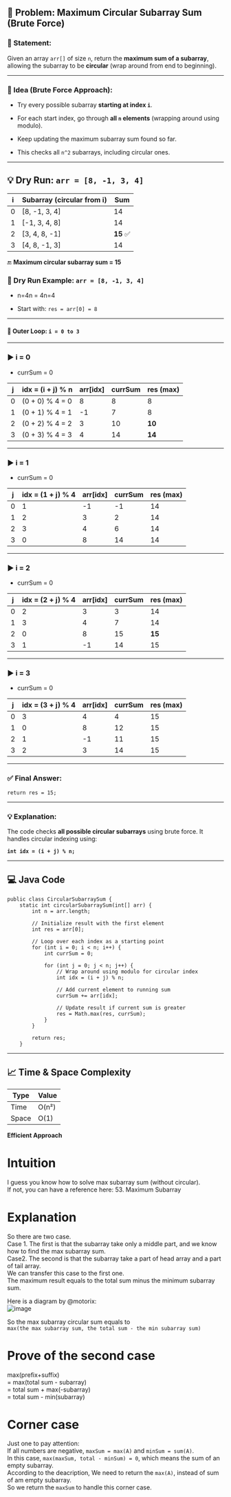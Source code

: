 ## 📘 Problem: Maximum Circular Subarray Sum (Brute Force)

### 🔹 Statement:

Given an array `arr[]` of size `n`, return the **maximum sum of a subarray**, allowing the subarray to be **circular** (wrap around from end to beginning).

---

### 🧠 Idea (Brute Force Approach):

- Try every possible subarray **starting at index `i`**.
    
- For each start index, go through **all `n` elements** (wrapping around using modulo).
    
- Keep updating the maximum subarray sum found so far.
    
- This checks all `n^2` subarrays, including circular ones.
    

---

## 💡 Dry Run: `arr = [8, -1, 3, 4]`

|i|Subarray (circular from i)|Sum|
|---|---|---|
|0|[8, -1, 3, 4]|14|
|1|[-1, 3, 4, 8]|14|
|2|[3, 4, 8, -1]|**15** ✅|
|3|[4, 8, -1, 3]|14|

🔚 **Maximum circular subarray sum = 15**

### 🧪 Dry Run Example: `arr = [8, -1, 3, 4]`

- n=4n = 4n=4
    
- Start with: `res = arr[0] = 8`
    

---

#### 🔁 Outer Loop: `i = 0 to 3`

---

### ▶ i = 0

- currSum = 0
    

|j|idx = (i + j) % n|arr[idx]|currSum|res (max)|
|---|---|---|---|---|
|0|(0 + 0) % 4 = 0|8|8|8|
|1|(0 + 1) % 4 = 1|-1|7|8|
|2|(0 + 2) % 4 = 2|3|10|**10**|
|3|(0 + 3) % 4 = 3|4|14|**14**|

---

### ▶ i = 1

- currSum = 0
    

|j|idx = (1 + j) % 4|arr[idx]|currSum|res (max)|
|---|---|---|---|---|
|0|1|-1|-1|14|
|1|2|3|2|14|
|2|3|4|6|14|
|3|0|8|14|14|

---

### ▶ i = 2

- currSum = 0
    

|j|idx = (2 + j) % 4|arr[idx]|currSum|res (max)|
|---|---|---|---|---|
|0|2|3|3|14|
|1|3|4|7|14|
|2|0|8|15|**15**|
|3|1|-1|14|15|

---

### ▶ i = 3

- currSum = 0
    

|j|idx = (3 + j) % 4|arr[idx]|currSum|res (max)|
|---|---|---|---|---|
|0|3|4|4|15|
|1|0|8|12|15|
|2|1|-1|11|15|
|3|2|3|14|15|

---

### ✅ Final Answer:

`return res = 15;`

---

### 💡 Explanation:

The code checks **all possible circular subarrays** using brute force. It handles circular indexing using:

**`int idx = (i + j) % n;`**

---

## 💻 Java Code

```
public class CircularSubarraySum {
    static int circularSubarraySum(int[] arr) {
        int n = arr.length;

        // Initialize result with the first element
        int res = arr[0];

        // Loop over each index as a starting point
        for (int i = 0; i < n; i++) {
            int currSum = 0;

            for (int j = 0; j < n; j++) {
                // Wrap around using modulo for circular index
                int idx = (i + j) % n;

                // Add current element to running sum
                currSum += arr[idx];

                // Update result if current sum is greater
                res = Math.max(res, currSum);
            }
        }

        return res;
    }
```
---

## 📈 Time & Space Complexity

| Type  | Value |
| ----- | ----- |
| Time  | O(n²) |
| Space | O(1)  |
**Efficient Approach**

# Intuition

I guess you know how to solve max subarray sum (without circular).  
If not, you can have a reference here: 53. Maximum Subarray  
  
  # Explanation

So there are two case.  
Case 1. The first is that the subarray take only a middle part, and we know how to find the max subarray sum.  
Case2. The second is that the subarray take a part of head array and a part of tail array.  
We can transfer this case to the first one.  
The maximum result equals to the total sum minus the minimum subarray sum.  
  

Here is a diagram by @motorix:  
![image](https://assets.leetcode.com/users/motorix/image_1538888300.png)

So the max subarray circular sum equals to  
`max(the max subarray sum, the total sum - the min subarray sum)`  
  

# Prove of the second case

max(prefix+suffix)  
= max(total sum - subarray)  
= total sum + max(-subarray)  
= total sum - min(subarray)  
  

# Corner case

Just one to pay attention:  
If all numbers are negative, `maxSum = max(A)` and `minSum = sum(A)`.  
In this case, `max(maxSum, total - minSum) = 0`, which means the sum of an empty subarray.  
According to the deacription, We need to return the `max(A)`, instead of sum of am empty subarray.  
So we return the `maxSum` to handle this corner case.